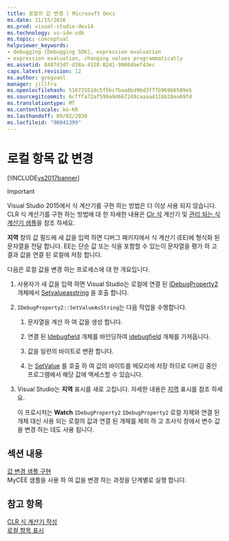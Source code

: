```yaml
---
title: 로컬의 값 변경 | Microsoft Docs
ms.date: 11/15/2016
ms.prod: visual-studio-dev14
ms.technology: vs-ide-sdk
ms.topic: conceptual
helpviewer_keywords:
- debugging [Debugging SDK], expression evaluation
- expression evaluation, changing values programmatically
ms.assetid: 8407d3df-d38a-4328-82d1-98084bef43ec
caps.latest.revision: 12
ms.author: gregvanl
manager: jillfra
ms.openlocfilehash: 516725510c5f5bc7baa8bd96d3f7fb969b6589e5
ms.sourcegitcommit: 6cfffa72af599a9d667249caaaa411bb28ea69fd
ms.translationtype: MT
ms.contentlocale: ko-KR
ms.lasthandoff: 09/02/2020
ms.locfileid: "90841399"
---
```

# <a name="changing-the-value-of-a-local"></a>로컬 항목 값 변경
[!INCLUDE[vs2017banner](../../includes/vs2017banner.md)]

> [!IMPORTANT]
> Visual Studio 2015에서 식 계산기를 구현 하는 방법은 더 이상 사용 되지 않습니다. CLR 식 계산기를 구현 하는 방법에 대 한 자세한 내용은 [Clr 식](https://github.com/Microsoft/ConcordExtensibilitySamples/wiki/CLR-Expression-Evaluators) 계산기 및 [관리 되는 식 계산기 샘플](https://github.com/Microsoft/ConcordExtensibilitySamples/wiki/Managed-Expression-Evaluator-Sample)을 참조 하세요.  
  
 **지역** 창의 값 필드에 새 값을 입력 하면 디버그 패키지에서 식 계산기 (EE)에 형식화 된 문자열을 전달 합니다. EE는 단순 값 또는 식을 포함할 수 있는이 문자열을 평가 하 고 결과 값을 연결 된 로컬에 저장 합니다.  
  
 다음은 로컬 값을 변경 하는 프로세스에 대 한 개요입니다.  
  
1. 사용자가 새 값을 입력 하면 Visual Studio는 로컬에 연결 된 [IDebugProperty2](../../extensibility/debugger/reference/idebugproperty2.md) 개체에서 [Setvalueasstring](../../extensibility/debugger/reference/idebugproperty2-setvalueasstring.md) 을 호출 합니다.  
  
2. `IDebugProperty2::SetValueAsString`는 다음 작업을 수행합니다.  
  
   1. 문자열을 계산 하 여 값을 생성 합니다.  
  
   2. 연결 된 [Idebugfield](../../extensibility/debugger/reference/idebugfield.md) 개체를 바인딩하여 [idebugfield](../../extensibility/debugger/reference/idebugobject.md) 개체를 가져옵니다.  
  
   3. 값을 일련의 바이트로 변환 합니다.  
  
   4. 는 [SetValue](../../extensibility/debugger/reference/idebugobject-setvalue.md) 를 호출 하 여 값의 바이트를 메모리에 저장 하므로 디버깅 중인 프로그램에서 해당 값에 액세스할 수 있습니다.  
  
3. Visual Studio는 **지역** 표시를 새로 고칩니다. 자세한 내용은 [지역](../../extensibility/debugger/displaying-locals.md) 표시를 참조 하세요.  
  
   이 프로시저는 **Watch** `IDebugProperty2` `IDebugProperty2` 로컬 자체와 연결 된 개체 대신 사용 되는 로컬의 값과 연결 된 개체를 제외 하 고 조사식 창에서 변수 값을 변경 하는 데도 사용 됩니다.  
  
## <a name="in-this-section"></a>섹션 내용  
 [값 변경 샘플 구현](../../extensibility/debugger/sample-implementation-of-changing-values.md)  
 MyCEE 샘플을 사용 하 여 값을 변경 하는 과정을 단계별로 실행 합니다.  
  
## <a name="see-also"></a>참고 항목  
 [CLR 식 계산기 작성](../../extensibility/debugger/writing-a-common-language-runtime-expression-evaluator.md)   
 [로컬 항목 표시](../../extensibility/debugger/displaying-locals.md)
